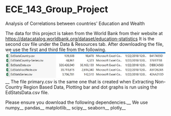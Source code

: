 # ECE_143_Group_Project
Analysis of Correlations between countries' Education and Wealth

The data for this project is taken from the World Bank from their website at https://datacatalog.worldbank.org/dataset/education-statistics
It is the second csv file under the Data & Resources tab.
After downloading the file, we use the first and third file from the following.
![alt text](https://github.com/YashAgarwal95/ECE_143_Group_Project/blob/master/Images/Files.JPG)
__
The file primary.csv is the same one that is created when Extracting Non-Country Region Based Data, Plotting bar and dot graphs is run using the EdStatsData.csv file.

Please ensure you download the following dependencies.__
We use <br/>
numpy__
pandas__
matplotlib__
scipy__
seaborn__
plotly__

